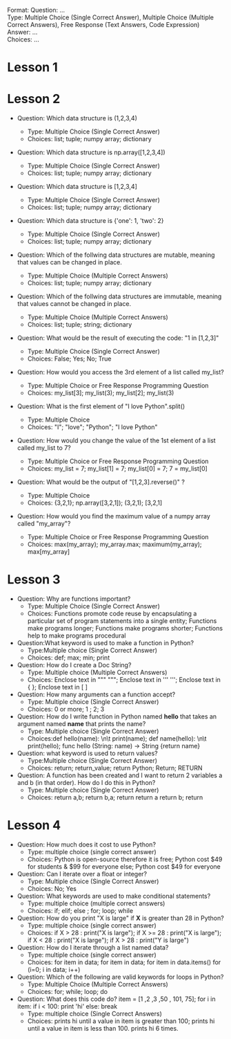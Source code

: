 Format:
Question: ...  
Type: Multiple Choice (Single Correct Answer),  Multiple Choice (Multiple Correct Answers), Free Response (Text Answers, Code Expression)
Answer: ...  
Choices: ...  
# Lesson 1

# Lesson 2


- Question: Which data structure is (1,2,3,4)
    - Type: Multiple Choice (Single Correct Answer)
    - Choices: list; tuple; numpy array; dictionary

- Question: Which data structure is np.array([1,2,3,4])
    - Type: Multiple Choice (Single Correct Answer)
    - Choices: list; tuple; numpy array; dictionary

- Question: Which data structure is [1,2,3,4]
    - Type: Multiple Choice (Single Correct Answer)
    - Choices: list; tuple; numpy array; dictionary

 - Question: Which data structure is {'one': 1, 'two': 2}
    - Type: Multiple Choice (Single Correct Answer)
    - Choices: list; tuple; numpy array; dictionary

 - Question: Which of the follwing data structures are mutable, meaning that values can be changed in place.
    - Type: Multiple Choice (Multiple Correct Answers)
    - Choices: list; tuple; numpy array; dictionary

 - Question: Which of the follwing data structures are immutable, meaning that values cannot be changed in place.
    - Type: Multiple Choice (Multiple Correct Answers)
    - Choices: list; tuple; string; dictionary

 - Question: What would be the result of executing the code: "1 in [1,2,3]"
    - Type: Multiple Choice (Single Correct Answer)
    - Choices: False; Yes; No; True

 - Question: How would you access the 3rd element of a list called my_list?
    - Type: Multiple Choice or Free Response Programming Question
    - Choices: my_list[3]; my_list(3); my_list[2]; my_list(3)

 - Question: What is the first element of "I love Python".split()
    - Type: Multiple Choice
    - Choices: "I"; "love"; "Python"; "I love Python"

  - Question: How would you change the value of the 1st element of a list called my_list to 7?
    - Type: Multiple Choice or Free Response Programming Question
    - Choices: my_list = 7; my_list[1] = 7; my_list[0] = 7; 7 = my_list[0]  

  - Question: What would be the output of "[1,2,3].reverse()" ?
    - Type: Multiple Choice
    - Choices: {3,2,1}; np.array([3,2,1]); (3,2,1); [3,2,1]  

  - Question: How would you find the maximum value of a numpy array called "my_array"?
    - Type: Multiple Choice or Free Response Programming Question
    - Choices: max(my_array); my_array.max; maximum(my_array); max[my_array]

# Lesson 3

- Question: Why are functions important?
  - Type: Multiple Choice (Single Correct Answer)
  - Choices: Functions promote code reuse by encapsulating a particular set of program statements into a single entity; Functions make programs longer; Functions make programs shorter; Functions help to make programs procedural
- Question:What keyword is used to make a function in Python?
  - Type:Multiple choice (Single Correct Answer)
  - Choices: def; max; min; print
- Question: How do I create a Doc String?
  - Type: Multiple choice (Multiple Correct Answers)
  - Choices: Enclose text in """ """; Enclose text in ''' '''; Enclose text in { }; Enclose text in [ ]
- Question: How many arguments can a function accept?
  - Type: Multiple choice (Single Correct Answer)
  - Choices: 0 or more; 1 ; 2; 3
- Question: How do I write function in Python named **hello** that takes an argument named **name** that prints the name?
  - Type: Multiple choice (Single Correct Answer)
  - Choices:def hello(name): \n\t print(name); def name(hello): \n\t print(hello); func hello (String: name) -> String {return name}
- Question: what keyword is used to return values?
  - Type:Multiple choice (Single Correct Answer)
  - Choices: return; return_value; return Python; Return; RETURN
- Question: A function has been created and I want to return 2 variables a and b (in that order). How do I do this in Python?
  - Type: Multiple choice (Single Correct Answer)
  - Choices: return a,b; return b,a; return return a return b; return

# Lesson 4
- Question: How much does it cost to use Python?
  - Type: multiple choice (single correct answer)
  - Choices: Python is open-source therefore it is free; Python cost $49 for students & $99 for everyone else; Python cost $49 for everyone
- Question: Can I iterate over a float or integer?
  - Type: Multiple choice (Single Correct Answer)
  - Choices: No; Yes
- Question: What keywords are used to make conditional statements?
  - Type: multiple choice (multiple correct answers)
  - Choices: if; elif; else ; for; loop; while
- Question: How do you print "X is large" if **X** is greater than 28 in Python?
  - Type: multiple choice (single correct answer)
  - Choices: if X > 28 : print("X is large"); if X >= 28 : print("X is large"); if X < 28 : print("X is large"); if X > 28 : print("Y is large")
- Question: How do I iterate through a list named data?
  - Type: multiple choice (single correct answer)
  - Choices: for item in data; for item in data; for item in data.items() for (i=0; i in data; i++)
- Question: Which of the following are valid keywords for loops in Python?
  - Type: Multiple Choice (Multiple Correct Answers)
  - Choices: for; while; loop; do
- Question: What does this code do? item = [1 ,2 ,3 ,50 , 101, 75]; for i in item: if i < 100: print 'hi' else: break
  - Type: multiple choice (Single Correct Answers)
  - Choices: prints hi until a value in item is greater than 100; prints hi until a value in item is less than 100. prints hi 6 times.
